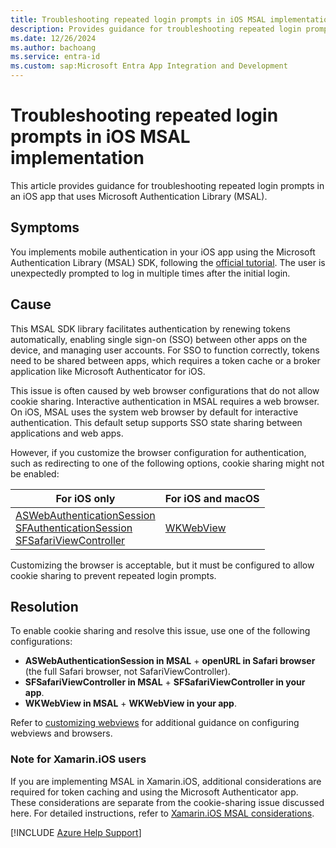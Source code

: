 ```yaml
---
title: Troubleshooting repeated login prompts in iOS MSAL implementation
description: Provides guidance for troubleshooting repeated login prompts in iOS MSAL implementation
ms.date: 12/26/2024
ms.author: bachoang
ms.service: entra-id
ms.custom: sap:Microsoft Entra App Integration and Development
---
```


# Troubleshooting repeated login prompts in iOS MSAL implementation

This article provides guidance for troubleshooting repeated login prompts in an iOS app that uses Microsoft Authentication Library (MSAL).

## Symptoms

You implements mobile authentication in your iOS app using the Microsoft Authentication Library (MSAL) SDK, following the [official tutorial](/azure/active-directory/develop/tutorial-v2-ios). The user is unexpectedly prompted to log in multiple times after the initial login.

## Cause

This MSAL SDK library facilitates authentication by renewing tokens automatically, enabling single sign-on (SSO) between other apps on the device, and managing user accounts. For SSO to function correctly, tokens need to be shared between apps, which requires a token cache or a broker application like Microsoft Authenticator for iOS.

This issue is often caused by web browser configurations that do not allow cookie sharing. Interactive authentication in MSAL requires a web browser. On iOS, MSAL uses the system web browser by default for interactive authentication. This default setup supports SSO state sharing between applications and web apps.

However, if you customize the browser configuration for authentication, such as redirecting to one of the following options, cookie sharing might not be enabled:

| **For iOS only** | **For iOS and macOS** |
| --- | --- |
| [ASWebAuthenticationSession](https://developer.apple.com/documentation/authenticationservices/aswebauthenticationsession?language=objc) <br> [SFAuthenticationSession](https://developer.apple.com/documentation/safariservices/sfauthenticationsession?language=objc) <br> [SFSafariViewController](https://developer.apple.com/documentation/safariservices/sfsafariviewcontroller?language=objc) | [WKWebView](https://developer.apple.com/documentation/webkit/wkwebview?language=objc) |

Customizing the browser is acceptable, but it must be configured to allow cookie sharing to prevent repeated login prompts.

## Resolution

To enable cookie sharing and resolve this issue, use one of the following configurations:

- **ASWebAuthenticationSession in MSAL** + **openURL in Safari browser** (the full Safari browser, not SafariViewController).
- **SFSafariViewController in MSAL** + **SFSafariViewController in your app**.
- **WKWebView in MSAL** + **WKWebView in your app**.

Refer to [customizing webviews](https://docs.microsoft.com/en-us/azure/active-directory/develop/customize-webviews) for additional guidance on configuring webviews and browsers.

### Note for Xamarin.iOS users

If you are implementing MSAL in Xamarin.iOS, additional considerations are required for token caching and using the Microsoft Authenticator app. These considerations are separate from the cookie-sharing issue discussed here. For detailed instructions, refer to [Xamarin.iOS MSAL considerations](https://docs.microsoft.com/en-us/azure/active-directory/develop/msal-net-xamarin-ios-considerations).

[!INCLUDE [Azure Help Support](../../../includes/azure-help-support.md)]



